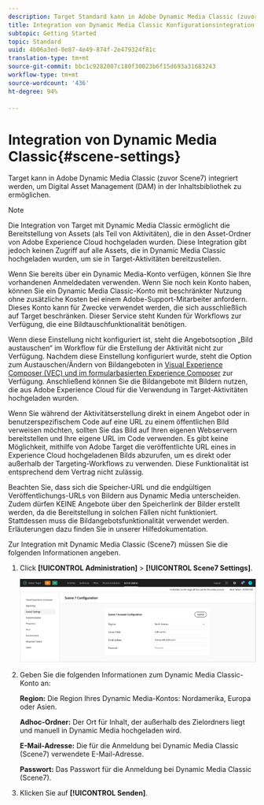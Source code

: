 ```yaml
---
description: Target Standard kann in Adobe Dynamic Media Classic (zuvor Scene7) integriert werden, um Digital Asset Management (DAM) in der Inhaltsbibliothek zu ermöglichen.
title: Integration von Dynamic Media Classic Konfigurationsintegration
subtopic: Getting Started
topic: Standard
uuid: 4b06a3ed-0e87-4e49-874f-2e479324f81c
translation-type: tm+mt
source-git-commit: bbc1c9282007c180f30023b6f15d693a31683243
workflow-type: tm+mt
source-wordcount: '436'
ht-degree: 94%

---
```



# Integration von Dynamic Media Classic{#scene-settings}

Target kann in Adobe Dynamic Media Classic (zuvor Scene7) integriert werden, um Digital Asset Management (DAM) in der Inhaltsbibliothek zu ermöglichen.

>[!NOTE]
>
>Die Integration von Target mit Dynamic Media Classic ermöglicht die Bereitstellung von Assets (als Teil von Aktivitäten), die in den Asset-Ordner von Adobe Experience Cloud hochgeladen wurden. Diese Integration gibt jedoch keinen Zugriff auf alle Assets, die in Dynamic Media Classic hochgeladen wurden, um sie in Target-Aktivitäten bereitzustellen.

Wenn Sie bereits über ein Dynamic Media-Konto verfügen, können Sie Ihre vorhandenen Anmeldedaten verwenden. Wenn Sie noch kein Konto haben, können Sie ein Dynamic Media Classic-Konto mit beschränkter Nutzung ohne zusätzliche Kosten bei einem Adobe-Support-Mitarbeiter anfordern. Dieses Konto kann für Zwecke verwendet werden, die sich ausschließlich auf Target beschränken. Dieser Service steht Kunden für Workflows zur Verfügung, die eine Bildtauschfunktionalität benötigen.

Wenn diese Einstellung nicht konfiguriert ist, steht die Angebotsoption „Bild austauschen“ im Workflow für die Erstellung der Aktivität nicht zur Verfügung. Nachdem diese Einstellung konfiguriert wurde, steht die Option zum Austauschen/Ändern von Bildangeboten in  [Visual Experience Composer (VEC) und im formularbasierten Experience Composer](../c-experiences/experiences.md#concept_A2E10F6AFB3D4AEAB6951EE14688848D) zur Verfügung. Anschließend können Sie die Bildangebote mit Bildern nutzen, die aus Adobe Experience Cloud für die Verwendung in Target-Aktivitäten hochgeladen wurden.

Wenn Sie während der Aktivitätserstellung direkt in einem Angebot oder in benutzerspezifischem Code auf eine URL zu einem öffentlichen Bild verweisen möchten, sollten Sie das Bild auf Ihren eigenen Webservern bereitstellen und Ihre eigene URL im Code verwenden. Es gibt keine Möglichkeit, mithilfe von Adobe Target die veröffentlichte URL eines in Experience Cloud hochgeladenen Bilds abzurufen, um es direkt oder außerhalb der Targeting-Workflows zu verwenden. Diese Funktionalität ist entsprechend dem Vertrag nicht zulässig.

Beachten Sie, dass sich die Speicher-URL und die endgültigen Veröffentlichungs-URLs von Bildern aus Dynamic Media unterscheiden. Zudem dürfen KEINE Angebote über den Speicherlink der Bilder erstellt werden, da die Bereitstellung in solchen Fällen nicht funktioniert. Stattdessen muss die Bildangebotsfunktionalität verwendet werden. Erläuterungen dazu finden Sie in unserer Hilfedokumentation.

Zur Integration mit Dynamic Media Classic (Scene7) müssen Sie die folgenden Informationen angeben.

1. Click **[!UICONTROL Administration]** > **[!UICONTROL Scene7 Settings]**.

   ![Scene7-Seite](/help/administrating-target/assets/scene7.png)

1. Geben Sie die folgenden Informationen zum Dynamic Media Classic-Konto an:

   **Region:** Die Region Ihres Dynamic Media-Kontos: Nordamerika, Europa oder Asien.

   **Adhoc-Ordner:** Der Ort für Inhalt, der außerhalb des Zielordners liegt und manuell in Dynamic Media hochgeladen wird.

   **E-Mail-Adresse:** Die für die Anmeldung bei Dynamic Media Classic (Scene7) verwendete E-Mail-Adresse.

   **Passwort:** Das Passwort für die Anmeldung bei Dynamic Media Classic (Scene7).

1. Klicken Sie auf **[!UICONTROL Senden]**.

